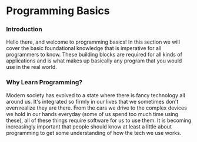# Programming Basics



### Introduction
Hello there, and welcome to programming basics! In this section we will cover the basic foundational knowledge that is imperative for all programmers to know. These building blocks are required for all kinds of applications and is what makes up basically any program that you would use in the real world.



### Why Learn Programming?
Modern society has evolved to a state where there is fancy technology all around us. It's integrated so firmly in our lives that we sometimes don't even realize they are there. From the cars we drive to the complex devices we hold in our hands everyday (some of us spend too much time using these), all of these things require software for us to use them. It is becoming increasingly important that people should know at least a little about programming to get some understanding of how the tech we use works.

